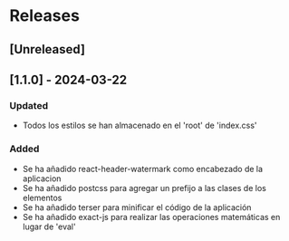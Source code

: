 # Releases

## [Unreleased]

## [1.1.0] - 2024-03-22
### Updated
- Todos los estilos se han almacenado en el 'root' de 'index.css'

### Added
- Se ha añadido react-header-watermark como encabezado de la aplicacion
- Se ha añadido postcss para agregar un prefijo a las clases de los elementos
- Se ha añadido terser para minificar el código de la aplicación
- Se ha añadido exact-js para realizar las operaciones matemáticas en lugar de 'eval'